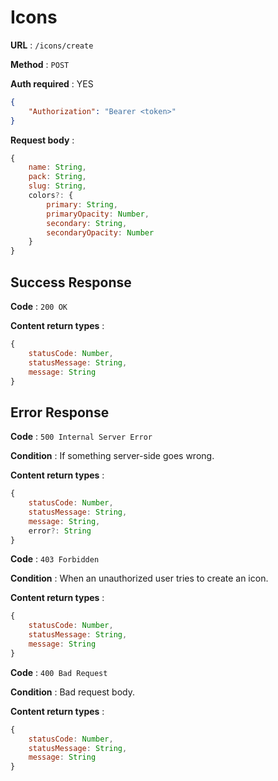 # Icons

**URL** : `/icons/create`

**Method** : `POST`

**Auth required** : YES
```json
{
    "Authorization": "Bearer <token>"
}
```

**Request body** :
```js
{
    name: String,
    pack: String,
    slug: String,
    colors?: {
        primary: String,
        primaryOpacity: Number,
        secondary: String,
        secondaryOpacity: Number
    }
}
```

## Success Response

**Code** : `200 OK`

**Content return types** :

```js
{
    statusCode: Number,
    statusMessage: String,
    message: String
}
```

## Error Response

**Code** : `500 Internal Server Error`

**Condition** : If something server-side goes wrong.

**Content return types** :

```js
{
    statusCode: Number,
    statusMessage: String,
    message: String,
    error?: String
}
```

**Code** : `403 Forbidden`

**Condition** : When an unauthorized user tries to create an icon.

**Content return types** :

```js
{
    statusCode: Number,
    statusMessage: String,
    message: String
}
```

**Code** : `400 Bad Request`

**Condition** : Bad request body.

**Content return types** :

```js
{
    statusCode: Number,
    statusMessage: String,
    message: String
}
```